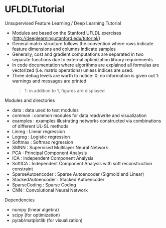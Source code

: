 # UFLDLTutorial
Unsupervised Feature Learning / Deep Learning Tutorial

- Modules are based on the Stanford UFLDL exercises (http://deeplearning.stanford.edu/tutorial/)
- General matrix structure follows the convention where rows indicate feature dimensions and columns indicate samples
- Generally, cost and gradient computations are separated in two separate functions due to external optimization library requirements
- In code documentation where algorithms are explained all formulas are vectorized (i.e. matrix operations) unless indices are used.
- Three debug levels are worth to notice:
	0: no information is given out
	1: warnings and messages are printed
	>1: in addition to 1, figures are displayed

Modules and directories
- data					: data used to test modules
- common				: common modules for data read/write and visualization
- examples				: examples illustrating networks constructed via combinations of different UL-SL methods
- Linreg				: Linear regression
- Logreg				: Logistic regression
- Softmax				: Softmax regression
- SMNN					: Supervised Multilayer Neural Network
- PCA					: Principal Component Analysis
- ICA					: Independent Component Analysis
- SoftICA				: Independent Component Analysis with soft reconstruction constraint
- SparseAutoencoder		: Sparse Autoencoder (Sigmoid and Linear)
- StackedAutoencoder	: Stacked Autoencoder
- SparseCoding			: Sparse Coding
- CNN					: Convolutional Neural Network

Dependencies
- numpy (linear algebra)
- scipy (for optimization)
- pylab/matplotlib (for visualization)
